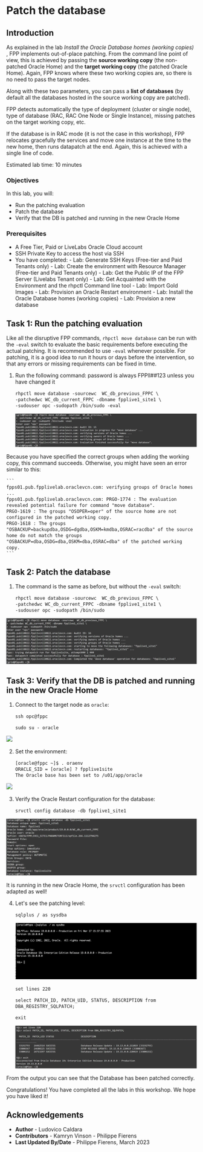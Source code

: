 # Patch the database

## Introduction

As explained in the lab *Install the Oracle Database homes (working copies)* , FPP implements out-of-place patching.
From the command line point of view, this is achieved by passing the **source working copy** (the non-patched Oracle Home) and the **target working copy** (the patched Oracle Home). Again, FPP knows where these two working copies are, so there is no need to pass the target nodes.

Along with these two parameters, you can pass a **list of databases** (by default all the databases hosted in the source working copy are patched).

FPP detects automatically the type of deployment (cluster or single node), type of database (RAC, RAC One Node or Single Instance), missing patches on the target working copy, etc.

If the database is in RAC mode (it is not the case in this workshop), FPP relocates gracefully the services and move one instance at the time to the new home, then runs datapatch at the end.
Again, this is achieved with a single line of code.

Estimated lab time: 10 minutes

### Objectives
In this lab, you will:
- Run the patching evaluation
- Patch the database
- Verify that the DB is patched and running in the new Oracle Home

### Prerequisites
- A Free Tier, Paid or LiveLabs Oracle Cloud account
- SSH Private Key to access the host via SSH
- You have completed:
      - Lab: Generate SSH Keys (Free-tier and Paid Tenants only)
      - Lab: Create the environment with Resource Manager (Free-tier and Paid Tenants only)
      - Lab: Get the Public IP of the FPP Server (Livelabs Tenant only)
      - Lab: Get Acquainted with the Environment and the rhpctl Command line tool
      - Lab: Import Gold Images
      - Lab: Provision an Oracle Restart environment
      - Lab: Install the Oracle Database homes (working copies)
      - Lab: Provision a new database

## Task 1: Run the patching evaluation
Like all the disruptive FPP commands, `rhpctl move database` can be run with the `-eval` switch to evaluate the basic requirements before executing the actual patching.
It is recommended to use `-eval` whenever possible. For patching, it is a good idea to run it hours or days before the intervention, so that any errors or missing requirements can be fixed in time.

1. Run the following command: password is always FPPll##123 unless you have changed it

    ```
    rhpctl move database -sourcewc  WC_db_previous_FPPC \
    -patchedwc WC_db_current_FPPC -dbname fpplive1_site1 \
    -sudouser opc -sudopath /bin/sudo -eval
    ```
    ![](./images/move.png)

  Because you have specified the correct groups when adding the working copy, this command succeeds.
  Otherwise, you might have seen an error similar to this:

    ```
    fpps01.pub.fpplivelab.oraclevcn.com: verifying groups of Oracle homes ...
    fpps01.pub.fpplivelab.oraclevcn.com: PRGO-1774 : The evaluation revealed potential failure for command "move database".
    PRGO-1619 : The groups "OSOPER=oper" of the source home are not configured in the patched working copy.
    PRGO-1618 : The groups "OSBACKUP=backupdba,OSDG=dgdba,OSKM=kmdba,OSRAC=racdba" of the source home do not match the groups "OSBACKUP=dba,OSDG=dba,OSKM=dba,OSRAC=dba" of the patched working copy.
    ```

## Task 2: Patch the database
1. The command is the same as before, but without the `-eval` switch:

    ```
    rhpctl move database -sourcewc  WC_db_previous_FPPC \
    -patchedwc WC_db_current_FPPC -dbname fpplive1_site1 \
    -sudouser opc -sudopath /bin/sudo
    ```
  ![](./images/move2.png)


## Task 3: Verify that the DB is patched and running in the new Oracle Home
1. Connect to the target node as `oracle`:

    ```
    ssh opc@fppc
    ```

    ```
    sudo su - oracle
    ```
  ![](./images/opc.png)


2. Set the environment:

    ```
    [oracle@fppc ~]$ . oraenv
    ORACLE_SID = [oracle] ? fpplive1site
    The Oracle base has been set to /u01/app/oracle
    ```
  ![](./images/oraenv.png)

3. Verify the Oracle Restart configuration for the database:

    ```
    srvctl config database -db fpplive1_site1
    ```
  ![](./images/srvctl.png)

  It is running in the new Oracle Home, the `srvctl` configuration has been adapted as well!

4. Let's see the patching level:

    ```
    sqlplus / as sysdba
    ```
    ![](./images/sql.png)

    ```
    set lines 220
    ```
    ```
    select PATCH_ID, PATCH_UID, STATUS, DESCRIPTION from DBA_REGISTRY_SQLPATCH;
    ```
    ```
    exit
    ```
    ![](./images/exit.png)

From the output you can see that the Database has been patched correctly.

Congratulations! You have completed all the labs in this workshop. We hope you have liked it!

## Acknowledgements

- **Author** - Ludovico Caldara
- **Contributors** - Kamryn Vinson - Philippe Fierens
- **Last Updated By/Date** -  Philippe Fierens, March 2023
